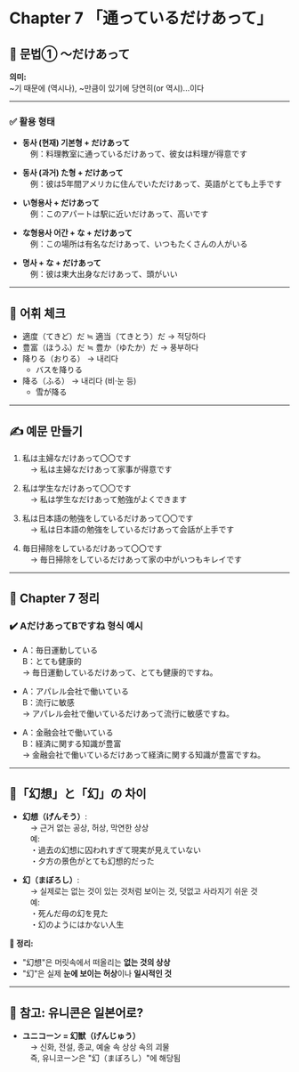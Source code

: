 # Chapter 7 「通っているだけあって」

## 📘 문법① ～だけあって  
**의미:**  
~기 때문에 (역시나), ~만큼이 있기에 당연히(or 역시)...이다

---

### ✅ 활용 형태

- **동사 (현재) 기본형 + だけあって**  
　例：料理教室に通っているだけあって、彼女は料理が得意です  

- **동사 (과거) た형 + だけあって**  
　例：彼は5年間アメリカに住んでいただけあって、英語がとても上手です  

- **い형용사 + だけあって**  
　例：このアパートは駅に近いだけあって、高いです  

- **な형용사 어간 + な + だけあって**  
　例：この場所は有名なだけあって、いつもたくさんの人がいる  

- **명사 + な + だけあって**  
　例：彼は東大出身なだけあって、頭がいい  

---

## 🧠 어휘 체크

- 適度（てきど）だ ≒ 適当（てきとう）だ → 적당하다  
- 豊富（ほうふ）だ ≒ 豊か（ゆたか）だ → 풍부하다  
- 降りる（おりる） → 내리다  
  - バスを降りる  
- 降る（ふる） → 내리다 (비·눈 등)  
  - 雪が降る  

---

## ✍️ 예문 만들기

1. 私は主婦なだけあって〇〇です  
　→ 私は主婦なだけあって家事が得意です  

2. 私は学生なだけあって〇〇です  
　→ 私は学生なだけあって勉強がよくできます  

3. 私は日本語の勉強をしているだけあって〇〇です  
　→ 私は日本語の勉強をしているだけあって会話が上手です  

4. 毎日掃除をしているだけあって〇〇です  
　→ 毎日掃除をしているだけあって家の中がいつもキレイです  

---

## 🧾 Chapter 7 정리

### ✔️ AだけあってBですね 형식 예시

- A：毎日運動している  
  B：とても健康的  
  → 毎日運動しているだけあって、とても健康的ですね。

- A：アパレル会社で働いている  
  B：流行に敏感  
  → アパレル会社で働いているだけあって流行に敏感ですね。

- A：金融会社で働いている  
  B：経済に関する知識が豊富  
  → 金融会社で働いているだけあって経済に関する知識が豊富ですね。

---

## 🌈「幻想」と「幻」の 차이

- **幻想（げんそう）**:  
　→ 근거 없는 공상, 허상, 막연한 상상  
　예:  
　・過去の幻想に囚われすぎて現実が見えていない  
　・夕方の景色がとても幻想的だった  

- **幻（まぼろし）**:  
　→ 실제로는 없는 것이 있는 것처럼 보이는 것, 덧없고 사라지기 쉬운 것  
　예:  
　・死んだ母の幻を見た  
　・幻のようにはかない人生  

**📌 정리:**  
- "幻想"은 머릿속에서 떠올리는 **없는 것의 상상**  
- "幻"은 실제 **눈에 보이는 허상**이나 **일시적인 것**

---

## 🦄 참고: 유니콘은 일본어로?

- **ユニコーン = 幻獣（げんじゅう）**  
　→ 신화, 전설, 종교, 예술 속 상상 속의 괴물  
　즉, 유니코ーン은 "幻（まぼろし）"에 해당됨
